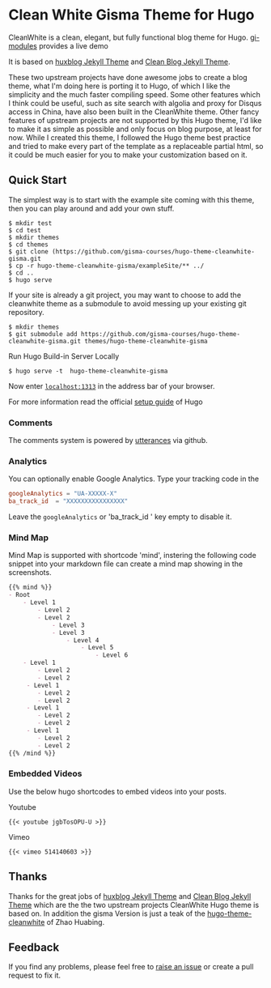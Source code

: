 # Clean White Gisma Theme for Hugo

CleanWhite is a clean, elegant, but fully functional blog theme for Hugo. [gi-modules](https://gisma-courses.github.io/gi-modules) provides a live demo

It is based on [huxblog Jekyll Theme](https://github.com/Huxpro/huxpro.github.io)
and [Clean Blog Jekyll Theme](https://github.com/BlackrockDigital/startbootstrap-clean-blog-jekyll).

These two upstream projects have done awesome jobs to create a blog theme, what I'm doing here is porting it to Hugo, of which I like the simplicity and the much faster compiling speed. Some other features which I think could be useful, such as site search with algolia and proxy for Disqus access in China, have also been built in the CleanWhite theme. Other fancy features of upstream projects are not supported by this Hugo theme, I'd like to make it as simple as possible and only focus on blog purpose, at least for now.
While I created this theme, I followed the Hugo theme best practice and tried to make every part of the template as a replaceable partial html, so it could be much easier for you to make your customization based on it.

## Quick Start

The simplest way is to start with the example site coming with this theme, then you can play around and add your own stuff.

```
$ mkdir test
$ cd test
$ mkdir themes
$ cd themes
$ git clone (https://github.com/gisma-courses/hugo-theme-cleanwhite-gisma.git
$ cp -r hugo-theme-cleanwhite-gisma/exampleSite/** ../
$ cd ..
$ hugo serve
```

If your site is already a git project, you may want to choose to add the cleanwhite theme as a submodule to avoid messing up your existing git repository.

```
$ mkdir themes
$ git submodule add https://github.com/gisma-courses/hugo-theme-cleanwhite-gisma.git themes/hugo-theme-cleanwhite-gisma
```
Run  Hugo Build-in Server Locally

```
$ hugo serve -t  hugo-theme-cleanwhite-gisma
```
Now enter [`localhost:1313`](http://localhost:1313) in the address bar of your browser.

For more information read the official [setup guide](https://gohugo.io/overview/installing/) of Hugo

### Comments
The comments system is powered by [utterances](https://utteranc.es/) via github. 

### Analytics

You can optionally enable Google Analytics. Type your tracking code in the

```toml
googleAnalytics = "UA-XXXXX-X"
ba_track_id  = "XXXXXXXXXXXXXXXX"
```
Leave the `googleAnalytics`  or 'ba_track_id ' key empty to disable it.

### Mind Map

Mind Map is supported with shortcode 'mind', instering the following code snippet into  your markdown file can create a mind map showing in the screenshots.

```markdown
{{% mind %}}
- Root
    - Level 1
        - Level 2
        - Level 2
            - Level 3
            - Level 3
                - Level 4
                    - Level 5
                        - Level 6
    - Level 1
        - Level 2
        - Level 2
     - Level 1
        - Level 2
        - Level 2
     - Level 1
        - Level 2
        - Level 2
     - Level 1
        - Level 2
        - Level 2
{{% /mind %}}
```

### Embedded Videos

Use the below hugo shortcodes to embed videos into your posts.

Youtube
```
{{< youtube jgbTosOPU-U >}}
```

Vimeo
```
{{< vimeo 514140603 >}}
```

## Thanks
Thanks for the great jobs of [huxblog Jekyll Theme](https://github.com/Huxpro/huxpro.github.io) and [Clean Blog Jekyll Theme](https://github.com/BlackrockDigital/startbootstrap-clean-blog-jekyll) which are the the two upstream projects CleanWhite Hugo theme is based on. In addition the gisma Version is just a teak of the [hugo-theme-cleanwhite](https://github.com/zhaohuabing) of Zhao Huabing.

## Feedback
If you find any problems, please feel free to [raise an issue](https://gisma-courses.github.io/hugo-theme-cleanwhite-gisma/issues/new) or create a pull request to fix it.


